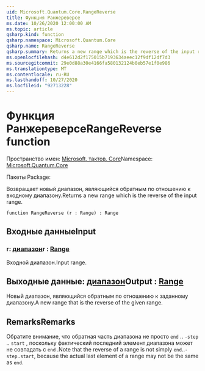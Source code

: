 ```yaml
---
uid: Microsoft.Quantum.Core.RangeReverse
title: Функция Ранжереверсе
ms.date: 10/26/2020 12:00:00 AM
ms.topic: article
qsharp.kind: function
qsharp.namespace: Microsoft.Quantum.Core
qsharp.name: RangeReverse
qsharp.summary: Returns a new range which is the reverse of the input range.
ms.openlocfilehash: d4e612d2f175015b7193634aeec12f9df12df7d3
ms.sourcegitcommit: 29e0d88a30e4166fa580132124b0eb57e1f0e986
ms.translationtype: MT
ms.contentlocale: ru-RU
ms.lasthandoff: 10/27/2020
ms.locfileid: "92713228"
---
```

# <a name="rangereverse-function"></a><span data-ttu-id="2ec0a-102">Функция Ранжереверсе</span><span class="sxs-lookup"><span data-stu-id="2ec0a-102">RangeReverse function</span></span>

<span data-ttu-id="2ec0a-103">Пространство имен: [Microsoft. тактов. Core](xref:Microsoft.Quantum.Core)</span><span class="sxs-lookup"><span data-stu-id="2ec0a-103">Namespace: [Microsoft.Quantum.Core](xref:Microsoft.Quantum.Core)</span></span>

<span data-ttu-id="2ec0a-104">Пакеты [](https://nuget.org/packages/)</span><span class="sxs-lookup"><span data-stu-id="2ec0a-104">Package: [](https://nuget.org/packages/)</span></span>


<span data-ttu-id="2ec0a-105">Возвращает новый диапазон, являющийся обратным по отношению к входному диапазону.</span><span class="sxs-lookup"><span data-stu-id="2ec0a-105">Returns a new range which is the reverse of the input range.</span></span>

```qsharp
function RangeReverse (r : Range) : Range
```


## <a name="input"></a><span data-ttu-id="2ec0a-106">Входные данные</span><span class="sxs-lookup"><span data-stu-id="2ec0a-106">Input</span></span>

### <a name="r--range"></a><span data-ttu-id="2ec0a-107">r: [диапазон](xref:microsoft.quantum.lang-ref.range)</span><span class="sxs-lookup"><span data-stu-id="2ec0a-107">r : [Range](xref:microsoft.quantum.lang-ref.range)</span></span>

<span data-ttu-id="2ec0a-108">Входной диапазон.</span><span class="sxs-lookup"><span data-stu-id="2ec0a-108">Input range.</span></span>



## <a name="output--range"></a><span data-ttu-id="2ec0a-109">Выходные данные: [диапазон](xref:microsoft.quantum.lang-ref.range)</span><span class="sxs-lookup"><span data-stu-id="2ec0a-109">Output : [Range](xref:microsoft.quantum.lang-ref.range)</span></span>

<span data-ttu-id="2ec0a-110">Новый диапазон, являющийся обратным по отношению к заданному диапазону.</span><span class="sxs-lookup"><span data-stu-id="2ec0a-110">A new range that is the reverse of the given range.</span></span>

## <a name="remarks"></a><span data-ttu-id="2ec0a-111">Remarks</span><span class="sxs-lookup"><span data-stu-id="2ec0a-111">Remarks</span></span>

<span data-ttu-id="2ec0a-112">Обратите внимание, что обратная часть диапазона не просто `end` .. `-step` .. `start` , поскольку фактический последний элемент диапазона может не совпадать с `end` .</span><span class="sxs-lookup"><span data-stu-id="2ec0a-112">Note that the reverse of a range is not simply `end`..`-step`..`start`, because the actual last element of a range may not be the same as `end`.</span></span>